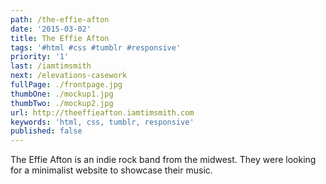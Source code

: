 ```yaml
---
path: /the-effie-afton
date: '2015-03-02'
title: The Effie Afton
tags: '#html #css #tumblr #responsive'
priority: '1'
last: /iamtimsmith
next: /elevations-casework
fullPage: ./frontpage.jpg
thumbOne: ./mockup1.jpg
thumbTwo: ./mockup2.jpg
url: http://theeffieafton.iamtimsmith.com
keywords: 'html, css, tumblr, responsive'
published: false
---
```


The Effie Afton is an indie rock band from the midwest. They were looking for a minimalist website to showcase their music.
